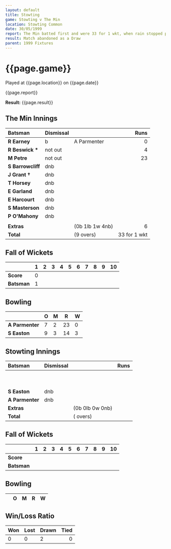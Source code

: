```yaml
---
layout: default
title: Stowting
game: Stowting v The Min
location: Stowting Common
date: 30/05/1999
report: The Min batted first and were 33 for 1 wkt, when rain stopped play
result: Match abandoned as a Draw
parent: 1999 Fixtures
---
```


# {{page.game}}

Played at {{page.location}} on {{page.date}}

{{page.report}}

**Result:** {{page.result}}


## The Min Innings

| Batsman | Dismissal |  | Runs |
|:---|:---|---|---:|
| **R Earney** | b | A Parmenter | 0 |
| **R Beswick &#42;** | not out |  | 4 |
| **M Petre** | not out |  | 23 |
| **S Barrowcliff** | dnb |  |  |
| **J Grant &#8224;** | dnb |  |  |
| **T Horsey** | dnb |  |  |
| **E Garland** | dnb |  |  |
| **E Harcourt** | dnb |  |  |
| **S Masterson** | dnb |  |  |
| **P O'Mahony** | dnb |  |  |
|  |  |  |  |
| **Extras** | | (0b 1lb 1w 4nb) | 6 |
| **Total** | | (9 overs) | 33 for 1 wkt |

## Fall of Wickets

| | 1 | 2 | 3 | 4 | 5 | 6 | 7 | 8 | 9 | 10 |
|---|:---:|:---:|:---:|:---:|:---:|:---:|:---:|:---:|:---:|:---:|
| **Score** | 0 |  |  |  |  |  |  |  |  |  |
| **Batsman** | 1 |  |  |  |  |  |  |  |  |  |

## Bowling

| | O | M | R | W |
|---|---|---|---|---|
| **A Parmenter** | 7 | 2 | 23 | 0 |
| **S Easton** | 9 | 3 | 14 | 3 |

## Stowting Innings

| Batsman | Dismissal |  | Runs |
|:---|:---|---|---:|
|  |  |  |  |
|  |  |  |  |
|  |  |  |  |
|  |  |  |  |
|  |  |  |  |
|  |  |  |  |
|  |  |  |  |
|  |  |  |  |
|  |  |  |  |
| **S Easton** | dnb |  |  |
| **A Parmenter** | dnb |  |  |
| **Extras** | | (0b 0lb 0w 0nb) |  |
| **Total** | | ( overs) |  |

## Fall of Wickets

| | 1 | 2 | 3 | 4 | 5 | 6 | 7 | 8 | 9 | 10 |
|---|:---:|:---:|:---:|:---:|:---:|:---:|:---:|:---:|:---:|:---:|
| **Score** |  |  |  |  |  |  |  |  |  |  |
| **Batsman** |  |  |  |  |  |  |  |  |  |  |

## Bowling

| | O | M | R | W |
|---|---|---|---|---|

## Win/Loss Ratio

| Won | Lost | Drawn | Tied |
|:---|:---|:---|---:|
| 0 | 0 | 2 | 0 |